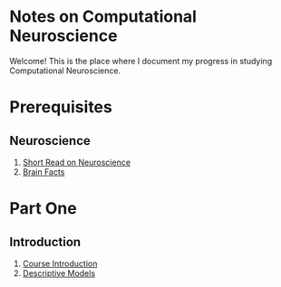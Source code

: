 # Notes on Computational Neuroscience
Welcome! This is the place where I document my progress in studying Computational Neuroscience.

# Prerequisites
## Neuroscience
1. [Short Read on Neuroscience](https://www.bna.org.uk/static/uploads/resources/BNA_English.pdf)
2. [Brain Facts](https://www.brainfacts.org/-/media/Brainfacts2/BrainFacts-Book/Brain-Facts-PDF-with-links.pdf)

# Part One
## Introduction
1. [Course Introduction](module1/introduction/introduction.md)
2. [Descriptive Models](module1/introduction/descriptive_models.md)
